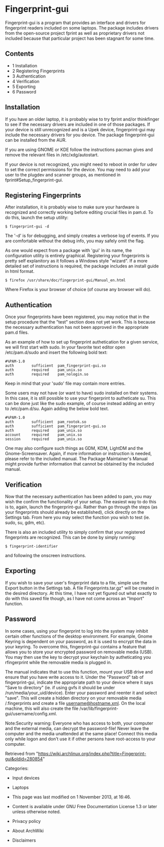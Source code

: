 Fingerprint-gui
===============

Fingerprint-gui is a program that provides an interface and drivers for
fingerprint readers included on some laptops. The package includes
drivers from the open-source project fprint as well as proprietary
drivers not included because that particular project has been stagnant
for some time.

Contents
--------

-   1 Installation
-   2 Registering Fingerprints
-   3 Authentication
-   4 Verification
-   5 Exporting
-   6 Password

Installation
------------

If you have an older laptop, it is probably wise to try fprint and/or
thinkfinger to see if the necessary drivers are included in one of those
packages. If your device is still unrecognized and is a Upek device,
fingerprint-gui may include the necessary drivers for you device. The
package fingerprint-gui can be installed from the AUR.

If you are using GNOME or KDE follow the instructions pacman gives and
remove the relevant files in /etc/xdg/autostart.

If your device is not recognized, you might need to reboot in order for
udev to set the correct permissions for the device. You may need to add
your user to the plugdev and scanner groups, as mentioned in
fprint#Setup_fingerprint-gui.

Registering Fingerprints
------------------------

After installation, it is probably wise to make sure your hardware is
recognized and correctly working before editing crucial files in pam.d.
To do this, launch the setup utility:

    $ fingerprint-gui -d

The '-d' is for debugging, and simply creates a verbose log of events.
If you are comfortable without the debug info, you may safely omit the
flag.

As one would expect from a package with 'gui' in its name, the
configuration utility is entirely graphical. Registering your
fingerprints is pretty self explanitory as it follows a Windows style
"wizard". If a more detailed set of instructions is required, the
package includes an install guide in html format.

    $ firefox /usr/share/doc/fingerprint-gui/Manual_en.html

Where Firefox is your browser of choice (of course any browser will do).

Authentication
--------------

Once your fingerprints have been registered, you may notice that in the
setup procedure that the "test" section does not yet work. This is
because the necessary authentication has not been approved in the
appropriate pam.d files.

As an example of how to set up fingerprint authetication for a given
service, we will first start with sudo. In your favorite text editor
open /etc/pam.d/sudo and insert the following bold text:

    #%PAM-1.0
    auth		sufficient	pam_fingerprint-gui.so
    auth		required	pam_unix.so
    auth		required	pam_nologin.so

Keep in mind that your 'sudo' file may contain more entries.

Some users may not have (or want to have) sudo installed on their
systems. In this case, it is still possible to use your fingerprint to
autheticate su. This can be done just like the sudo example, of course
instead adding an entry to /etc/pam.d/su. Again adding the below bold
text.

    #%PAM-1.0
    auth		sufficient	pam_rootok.so
    auth		sufficient	pam_fingerprint-gui.so
    auth		required	pam_unix.so
    account		required	pam_unix.so
    session		required	pam_unix.so

One may also configure such things as GDM, KDM, LightDM and the
Gnome-Screensaver. Again, if more information or instruction is needed,
please refer to the included manual. The Package Maintainer's Manual
might provide further information that cannot be obtained by the
included manual.

Verification
------------

Now that the necessary authentication has been added to pam, you may
wish the confirm the functionality of your setup. The easiest way to do
this is to, again, launch the fingerprint-gui. Rather than go through
the steps (as your fingerprints should already be established), click
directly on the Settings tab. From here you may select the function you
wish to test (ie. sudo, su, gdm, etc).

There is also an included utility to simply confirm that your registered
fingerprints are recognized. This can be done by simply running:

    $ fingerprint-identifier

and following the onscreen instructions.

Exporting
---------

If you wish to save your user's fingerprint data to a file, simple use
the Export button in the Settings tab. A file Fingerprints.tar.gz" will
be created in the desired directory. At this time, I have not yet
figured out what exactly to do with this saved file though, as I have
not come across an "Import" function.

Password
--------

In some cases, using your fingerprint to log into the system may inhibit
certain other functions of the desktop environment. For example, Gnome
Keyring is dependent on your password, as it is used to encrypt the data
in your keyring. To overcome this, fingerprint-gui contains a feature
that allows you to store your encrypted password on removable media
(USB). You may then use the key to decrypt your keychain by
autheticating you rfingerprint while the removable media is plugged in.

The manual indicates that to use this function, mount your USB drive and
ensure that you have write access to it. Under the "Password" tab of
fingerprint-gui, indicate the appropriate path to your device where it
says "Save to directory" (ie. if using gvfs it should be under
/run/media/your_uid/device). Enter your password and reenter it and
select "save". This will create a hidden directory on your removable
media /.fingerprints and create a file username@hostname.xml. On the
local machine, this will also create the file
/var/lib/fingerprint-gui/username/config.xml.

Note:Security warning: Everyone who has access to both, your computer
and the external media, can decrypt the password-file! Never leave the
computer and the media unattended at the same place! Connect this media
only while logon and don't use it if other persons have root-access to
your computer.

Retrieved from
"https://wiki.archlinux.org/index.php?title=Fingerprint-gui&oldid=280854"

Categories:

-   Input devices
-   Laptops

-   This page was last modified on 1 November 2013, at 16:46.
-   Content is available under GNU Free Documentation License 1.3 or
    later unless otherwise noted.
-   Privacy policy
-   About ArchWiki
-   Disclaimers
